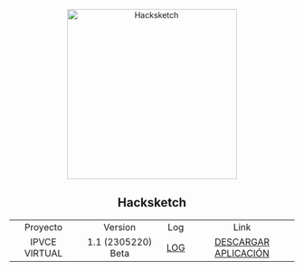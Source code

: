 <p align="center">
 <img width="300px" src="https://sketchdev.000webhostapp.com/img/logo.png" align="center" alt="Hacksketch" />
 <h2 align="center">Hacksketch</h2>
</p>

<table>
  <tr>
    <td align="center">Proyecto</td>
    <td align="center">Version</td>
    <td align="center">Log</td>
    <td align="center">Link</td>
  </tr>
  <tr>
    <td align="center">IPVCE VIRTUAL</td>
    <td align="center">1.1 (2305220) Beta</td>
    <td align="center"><a href="https://github.com/MrJayrus/Hacksketch/blob/7d8ca4466dade8e3f72228771cfd1314c7e2fef5/ipvce_virtual_log.md">LOG</a></td>
    <td align="center"><a href="https://github.com/MrJayrus/Hacksketch/raw/3b59e50051b99fc8f1b87a516645419752131d98/ipvce.apk">DESCARGAR APLICACIÓN</a></td>
  </tr>
</table>
